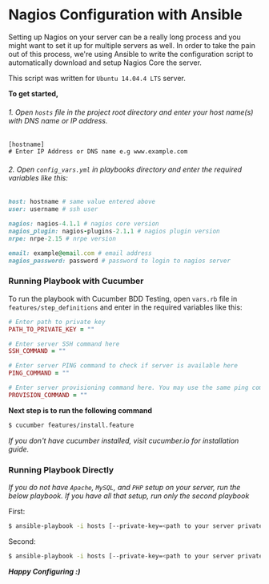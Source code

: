 # Nagios Configuration with Ansible
Setting up Nagios on your server can be a really long process and you might want to set it up for multiple servers as well. In order to take the pain out of this process, we're using Ansible to write the configuration script to automatically download and setup Nagios Core the server.

This script was written for `Ubuntu 14.04.4 LTS` server.

**To get started,**
###### 1. Open `hosts` file in the project root directory and enter your host name(s) with DNS name or IP address. 

```
[hostname]
# Enter IP Address or DNS name e.g www.example.com
```
###### 2. Open `config_vars.yml` in playbooks directory and enter the required variables like this:
```ruby
host: hostname # same value entered above 
user: username # ssh user

nagios: nagios-4.1.1 # nagios core version
nagios_plugin: nagios-plugins-2.1.1 # nagios plugin version
nrpe: nrpe-2.15 # nrpe version

email: example@email.com # email address
nagios_password: password # password to login to nagios server
```

### Running Playbook with Cucumber
To run the playbook with Cucumber BDD Testing, open `vars.rb` file in `features/step_definitions` and enter in the required variables like this:
```ruby
# Enter path to private key
PATH_TO_PRIVATE_KEY = ""

# Enter server SSH command here
SSH_COMMAND = ""

# Enter server PING command to check if server is available here
PING_COMMAND = ""

# Enter server provisioning command here. You may use the same ping command above
PROVISION_COMMAND = ""
```

**Next step is to run the following command**
```sh
$ cucumber features/install.feature
```
*If you don't have cucumber installed, visit cucumber.io for installation guide.*

### Running Playbook Directly

*If you do not have `Apache`, `MySQL`, and `PHP` setup on your server, run the below playbook. If you have all that setup, run only the second playbook*

First:
```sh
$ ansible-playbook -i hosts [--private-key=<path to your server private key> or -k (to enter password in commandline)] playbooks/lamp.yml
```
Second:
```sh
$ ansible-playbook -i hosts [--private-key=<path to your server private key> or -k (to enter password in commandline)] playbooks/nagios.yml
```

***Happy Configuring :)***

